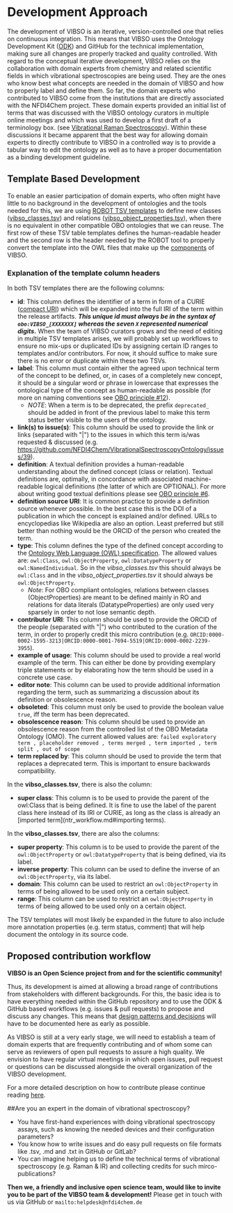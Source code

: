 # Development Approach

The development of VIBSO is an iterative, version-controlled one that relies on continuous integration. This means that VIBSO uses the Ontology Development Kit ([ODK](https://github.com/INCATools/ontology-development-kit)) and GitHub
 for the technical implementation, making sure all changes are properly tracked and quality controlled. 
With regard to the conceptual iterative development, VIBSO relies on the collaboration with domain experts from chemistry and related scientific fields in which vibrational spectroscopies are being used. They are the ones who know best what concepts are needed in the domain of VIBSO and how to properly label and define them.
So far, the domain experts who contributed to VIBSO come from the institutions that are directly associated with the NFDI4Chem project. These domain experts provided an initial list of terms that was discussed with the VIBSO ontology curators in multiple online meetings and which was used to develop a first draft of a terminology box. (see [Vibrational Raman Spectroscopy](design_patterns.md#vibrational-raman-spectroscopy)). Within these discussions it became apparent that the best way for allowing domain experts to directly contribute to VIBSO in a controlled way is to provide a tabular way to edit the ontology as well as to have a proper documentation as a binding development guideline.


## Template Based Development
To enable an easier participation of domain experts, who often might have little to no background in the development of ontologies and the tools needed for this, we are using [ROBOT TSV templates](http://robot.obolibrary.org/template) to define new classes ([vibso_classes.tsv](https://github.com/NFDI4Chem/VibrationalSpectroscopyOntology/blob/main/src/templates/vibso_classes.tsv)) and relations ([vibso_object_properties.tsv](https://github.com/NFDI4Chem/VibrationalSpectroscopyOntology/blob/main/src/templates/vibso_object_properties.tsv)), when there is no equivalent in other compatible OBO ontologies that we can reuse. The first row of these TSV table templates defines the human-readable header and the second row is the header needed by the ROBOT tool to properly convert the template into the OWL files that make up the [components](odk-workflows/RepositoryFileStructure.md#components) of VIBSO.

### Explanation of the template column headers

In both TSV templates there are the following columns:

* **id**: This column defines the identifier of a term in form of a CURIE ([compact URI](https://en.wikipedia.org/wiki/CURIE)) which will be expanded into the full IRI of the term within the release artifacts. **_This unique id must always be in the syntax of `obo:VIBSO_[XXXXXXX]` whereas the seven `X` represented numerical digits._** When the team of VIBSO curators grows and the need of editing in multiple TSV templates arises, we will probably set up workflows to ensure no mix-ups or duplicated IDs by assigning certain ID ranges to templates and/or contributors. For now, it should suffice to make sure there is no error or duplicate within these two TSVs.
* **label**: This column must contain either the agreed upon technical term of the concept to be defined, or, in cases of a completely new concept, it should be a singular word or phrase in lowercase that expresses the ontological type of the concept as human-readable as possible (for more on naming conventions see [OBO principle #12](https://obofoundry.org/principles/fp-012-naming-conventions.html)).
  * *NOTE*: When a term is to be deprecated, the prefix `deprecated_` should be added in front of the previous label to make this term status better visible to the users of the ontology.
* **link(s) to issue(s)**: This column should be used to provide the link or links (separated with "|") to the issues in which this term is/was requested & discussed (e.g. https://github.com/NFDI4Chem/VibrationalSpectroscopyOntology/issues/39).
* **definition**: A textual definition provides a human-readable understanding about the defined concept (class or relation). Textual definitions are, optimally, in concordance with associated machine-readable logical definitions (the latter of which are OPTIONAL). For more about writing good textual definitions please see [OBO principle #6](https://obofoundry.org/principles/fp-006-textual-definitions.html).
* **definition source URI**: It is common practice to provide a definition source whenever possible. In the best case this is the DOI of a publication in which the concept is explained and/or defined. URLs to encyclopedias like Wikipedia are also an option. Least preferred but still better than nothing would be the ORCID of the person who created the term.
* **type**: This column defines the type of the defined concept according to the [Ontology Web Language (OWL) specification](https://www.w3.org/TR/owl-ref/). The allowed values are: `owl:Class`, `owl:ObjectProperty`,  `owl:DatatypeProperty` or `owl:NamedIndividual`. So in the *vibso_classes.tsv* this should always be `owl:Class` and in the *vibso_object_properties.tsv* it should always be `owl:ObjectProperty`.
  * _Note_: For OBO compliant ontologies, relations between classes (ObjectProperties) are meant to be defined mainly in RO and relations for data literals (DatatypeProperties) are only used very sparsely in order to not lose semantic depth.
* **contributor URI**: This column should be used to provide the ORCID of the people (separated with "|") who contributed to the curation of the term, in order to properly credit this micro contribution (e.g. `ORCID:0000-0002-1595-3213|ORCID:0000-0001-7694-5519|ORCID:0000-0002-2239-3955`).
* **example of usage**: This column should be used to provide a real world example of the term. This can either be done by providing exemplary triple statements or by elaborating how the term should be used in a concrete use case.  
* **editor note**: This column can be used to provide additional information regarding the term, such as summarizing a discussion about its definition or obsolescence reason.
* **obsoleted**: This column must only be used to provide the boolean value `true`, iff the term has been deprecated.
* **obsolescence reason**: This column should be used to provide an obsolescence reason from the controlled list of the OBO Metadata Ontology (OMO). The current allowed values are: `failed exploratory term , placeholder removed , terms merged , term imported , term split , out of scope`
* **term replaced by**: This column should be used to provide the term that replaces a deprecated term. This is important to ensure backwards compatibility.

In the **vibso_classes.tsv**, there is also the column:
* **super class**: This column is to be used to provide the parent of the owl:Class that is being defined. It is fine to use the label of the parent class here instead of its IRI or CURIE, as long as the class is already an [imported term](ntr_workflow.md#importing terms).

In the **vibso_classes.tsv**, there are also the columns:
* **super property**: This column is to be used to provide the parent of the `owl:ObjectProperty` or `owl:DatatypeProperty` that is being defined, via its label.
* **inverse property**: This column can be used to define the inverse of an `owl:ObjectProperty`, via its label. 
* **domain**: This column can be used to restrict an `owl:ObjectProperty` in terms of being allowed to be used only on a certain subject.
* **range**: This column can be used to restrict an `owl:ObjectProperty` in terms of being allowed to be used only on a certain object.

The TSV templates will most likely be expanded in the future to also include more annotation properties (e.g. term status, comment) that will help document the ontology in its source code.


## Proposed contribution workflow
**VIBSO is an Open Science project from and for the scientific community!** 

Thus, its development is aimed at allowing a broad range of contributions from stakeholders with different backgrounds. For this, the basic idea is to have everything needed within the GitHub repository and to use the ODK & GitHub based workflows (e.g. issues & pull requests) to propose and discuss any changes. This means that [design patterns and decisions](design_patterns.md) will have to be documented here as early as possible.

As VIBSO is still at a very early stage, we will need to establish a team of domain experts that are frequently contributing and of whom some can serve as reviewers of open pull requests to assure a high quality. We envision to have regular virtual meetings in which open issues, pull request or questions can be discussed alongside the overall organization of the VIBSO development. 

For a more detailed description on how to contribute please continue reading [here](contributing.md).


##Are you an expert in the domain of vibrational spectroscopy?

* You have first-hand experiences with doing vibrational spectroscopy assays, such as knowing the needed devices and their configuration parameters?
* You know how to write issues and do easy pull requests on file formats like .tsv, .md and .txt in GitHub or GitLab?
* You can imagine helping us to define the technical terms of vibrational spectroscopy (e.g. Raman & IR) and collecting credits for such mirco-publications?

**Then we, a friendly and inclusive open science team, would like to invite you to be part of the VIBSO team & development!**
Please get in touch with us via GitHub or `mailto:helpdesk@nfdi4chem.de `



